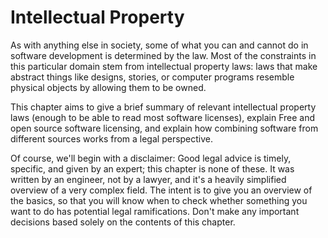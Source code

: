 # Intellectual Property

As with anything else in society, some of what you can and cannot do in software development is determined by the law. Most of the constraints in this particular domain stem from intellectual property laws: laws that make abstract things like designs, stories, or computer programs resemble physical objects by allowing them to be owned.

This chapter aims to give a brief summary of relevant intellectual property laws (enough to be able to read most software licenses), explain Free and open source software licensing, and explain how combining software from different sources works from a legal perspective.

Of course, we'll begin with a disclaimer: Good legal advice is timely, specific, and given by an expert; this chapter is none of these. It was written by an engineer, not by a lawyer, and it's a heavily simplified overview of a very complex field. The intent is to give you an overview of the basics, so that you will know when to check whether something you want to do has potential legal ramifications. Don't make any important decisions based solely on the contents of this chapter.

